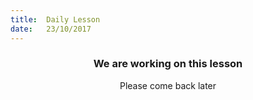 ```yaml
---
title:  Daily Lesson
date:   23/10/2017
---
```


### <center>We are working on this lesson</center>
<center>Please come back later</center>